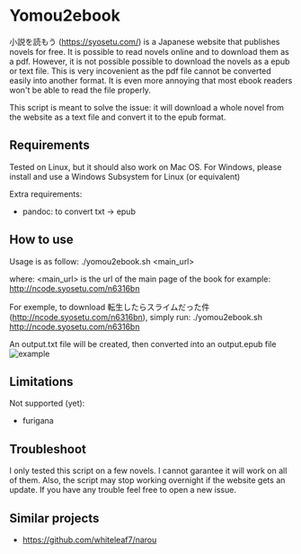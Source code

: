 
# Yomou2ebook
小説を読もう (https://syosetu.com/) is a Japanese website that publishes novels for free. It is possible to read novels online and to download them as a pdf. However, it is not possible possible to download the novels as a epub or text file. This is very incovenient as the pdf file cannot be converted easily into another format. It is even more annoying that most ebook readers won't be able to read the file properly.

This script is meant to solve the issue: it will download a whole novel from the website as a text file and convert it to the epub format.


## Requirements
Tested on Linux, but it should also work on Mac OS. For Windows, please install and use a Windows Subsystem for Linux (or equivalent)

Extra requirements:
- pandoc: to convert txt -> epub


## How to use
Usage is as follow:
  ./yomou2ebook.sh <main_url>

where: <main_url> is the url of the main page of the book
                 for example: http://ncode.syosetu.com/n6316bn

For exemple, to download 転生したらスライムだった件 (http://ncode.syosetu.com/n6316bn), simply run:
  ./yomou2ebook.sh http://ncode.syosetu.com/n6316bn

An output.txt file will be created, then converted into an output.epub file 
![example](https://raw.githubusercontent.com/vingtfranc/yomou2ebook/master/example.png)


## Limitations
Not supported (yet):
- furigana 


## Troubleshoot
I only tested this script on a few novels. I cannot garantee it will work on all of them. Also, the script may stop working overnight if the website gets an update. If you have any trouble feel free to open a new issue.


## Similar projects
- https://github.com/whiteleaf7/narou
